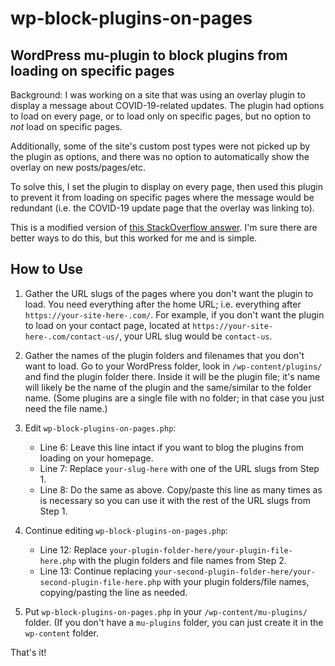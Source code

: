 # wp-block-plugins-on-pages
## WordPress mu-plugin to block plugins from loading on specific pages

Background: I was working on a site that was using an overlay plugin to display a message about COVID-19-related updates. The plugin had options to load on every page, or to load only on specific pages, but no option to *not* load on specific pages. 

Additionally, some of the site's custom post types were not picked up by the plugin as options, and there was no option to automatically show the overlay on new posts/pages/etc.

To solve this, I set the plugin to display on every page, then used this plugin to prevent it from loading on specific pages where the message would be redundant (i.e. the COVID-19 update page that the overlay was linking to).


This is a modified version of [this StackOverflow answer](https://stackoverflow.com/questions/36050259/disable-specific-plugin-on-wordpress-frontpage-homepage-only/51506617#51506617). I'm sure there are better ways to do this, but this worked for me and is simple.

## How to Use

1. Gather the URL slugs of the pages where you don't want the plugin to load. You need everything after the home URL; i.e. everything after `https://your-site-here-.com/`.
For example, if you don't want the plugin to load on your contact page, located at `https://your-site-here-.com/contact-us/`, your URL slug would be `contact-us`.

2. Gather the names of the plugin folders and filenames that you don't want to load. Go to your WordPress folder, look in `/wp-content/plugins/` and find the plugin folder there. Inside it will be the plugin file; it's name will likely be the name of the plugin and the same/similar to the folder name. (Some plugins are a single file with no folder; in that case you just need the file name.)

3. Edit `wp-block-plugins-on-pages.php`:
    - Line 6: Leave this line intact if you want to blog the plugins from loading on your homepage.
    - Line 7: Replace `your-slug-here` with one of the URL slugs from Step 1.
    - Line 8: Do the same as above. Copy/paste this line as many times as is necessary so you can use it with the rest of the URL slugs from Step 1.
  
4. Continue editing `wp-block-plugins-on-pages.php`:
    - Line 12: Replace `your-plugin-folder-here/your-plugin-file-here.php` with the plugin folders and file names from Step 2.
    - Line 13: Continue replacing `your-second-plugin-folder-here/your-second-plugin-file-here.php` with your plugin folders/file names, copying/pasting the line as needed.

5. Put `wp-block-plugins-on-pages.php` in your `/wp-content/mu-plugins/` folder. (If you don't have a `mu-plugins` folder, you can just create it in the `wp-content` folder.

That's it!
